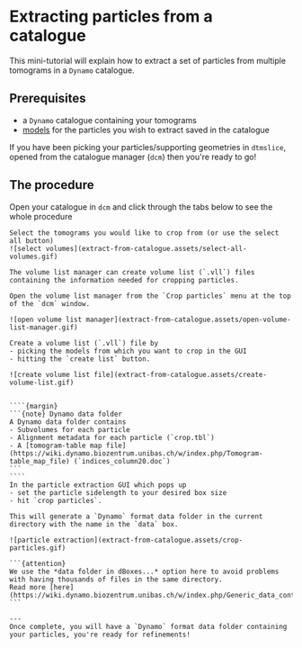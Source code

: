 # Extracting particles from a catalogue

This mini-tutorial will explain how to extract a set of particles from multiple tomograms in a `Dynamo` catalogue.

## Prerequisites
- a `Dynamo` catalogue containing your tomograms
- [models](https://wiki.dynamo.biozentrum.unibas.ch/w/index.php/Model) for the particles you wish to extract saved in the catalogue

If you have been picking your particles/supporting geometries in `dtmslice`, opened from the catalogue manager (`dcm`) then you're ready to go!


## The procedure

Open your catalogue in `dcm` and click through the tabs below to see the whole procedure

```{tabbed} select tomograms
Select the tomograms you would like to crop from (or use the select all button)
![select volumes](extract-from-catalogue.assets/select-all-volumes.gif)
```

```{tabbed} open volume list manager
The volume list manager can create volume list (`.vll`) files containing the information needed for cropping particles.

Open the volume list manager from the `Crop particles` menu at the top of the `dcm` window.

![open volume list manager](extract-from-catalogue.assets/open-volume-list-manager.gif)
```

```{tabbed} create volume list file
Create a volume list (`.vll`) file by 
- picking the models from which you want to crop in the GUI 
- hitting the `create list` button.
   
![create volume list file](extract-from-catalogue.assets/create-volume-list.gif)
```

``````{tabbed} extract particles

````{margin}
```{note} Dynamo data folder
A Dynamo data folder contains
- Subvolumes for each particle
- Alignment metadata for each particle (`crop.tbl`)
- A [tomogram-table map file](https://wiki.dynamo.biozentrum.unibas.ch/w/index.php/Tomogram-table_map_file) (`indices_column20.doc`)
```
````
In the particle extraction GUI which pops up
- set the particle sidelength to your desired box size
- hit `crop particles`. 

This will generate a `Dynamo` format data folder in the current directory with the name in the `data` box.

![particle extraction](extract-from-catalogue.assets/crop-particles.gif)

```{attention}
We use the *data folder in dBoxes...* option here to avoid problems with having thousands of files in the same directory.
Read more [here](https://wiki.dynamo.biozentrum.unibas.ch/w/index.php/Generic_data_containers).
```

---
Once complete, you will have a `Dynamo` format data folder containing your particles, you're ready for refinements!
